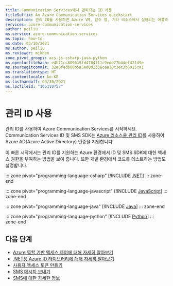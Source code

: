 ```yaml
---
title: Communication Services에서 관리되는 ID 사용
titleSuffix: An Azure Communication Services quickstart
description: 관리 ID를 사용하면 Azure VM, 함수 앱, 기타 리소스에서 실행되는 애플리케이션에서 Azure Communication Services 액세스 권한을 부여할 수 있습니다.
services: azure-communication-services
author: peiliu
ms.service: azure-communication-services
ms.topic: how-to
ms.date: 03/10/2021
ms.author: peiliu
ms.reviewer: mikben
zone_pivot_groups: acs-js-csharp-java-python
ms.openlocfilehash: e4b71cc889615fd4784f11c9edd77b44ef421d9e
ms.sourcegitcommit: 32e0fedb80b5a5ed0d2336cea18c3ec3b5015ca1
ms.translationtype: HT
ms.contentlocale: ko-KR
ms.lasthandoff: 03/30/2021
ms.locfileid: "105110757"
---
```

# <a name="use-managed-identities"></a>관리 ID 사용
관리 ID를 사용하여 Azure Communication Services를 시작하세요. Communication Services ID 및 SMS SDK는 [Azure 리소스용 관리 ID](../../active-directory/managed-identities-azure-resources/overview.md)를 사용하여 Azure AD(Azure Active Directory) 인증을 지원합니다.

이 빠른 시작에서는 관리 ID를 지원하는 Azure 환경에서 ID 및 SMS SDK에 대한 액세스 권한을 부여하는 방법을 보여 줍니다. 또한 개발 환경에서 코드를 테스트하는 방법도 설명합니다.

::: zone pivot="programming-language-csharp"
[!INCLUDE [.NET](./includes/managed-identity-net.md)]
::: zone-end

::: zone pivot="programming-language-javascript"
[!INCLUDE [JavaScript](./includes/managed-identity-js.md)]
::: zone-end

::: zone pivot="programming-language-java"
[!INCLUDE [Java](./includes/managed-identity-java.md)]
::: zone-end

::: zone pivot="programming-language-python"
[!INCLUDE [Python](./includes/managed-identity-python.md)]
::: zone-end

## <a name="next-steps"></a>다음 단계

- [Azure 역할 기반 액세스 제어에 대해 자세히 알아보기](../../../articles/role-based-access-control/index.yml)
- [.NET용 Azure ID 라이브러리에 대해 자세히 알아보기](/dotnet/api/overview/azure/identity-readme)
- [사용자 액세스 토큰 만들기](../quickstarts/access-tokens.md)
- [SMS 메시지 보내기](../quickstarts/telephony-sms/send.md)
- [SMS에 대한 자세한 정보](../concepts/telephony-sms/concepts.md)
